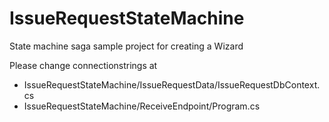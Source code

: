 # IssueRequestStateMachine
State machine saga sample project for creating a Wizard
 
  

Please change connectionstrings at 
- IssueRequestStateMachine/IssueRequestData/IssueRequestDbContext.cs
- IssueRequestStateMachine/ReceiveEndpoint/Program.cs
